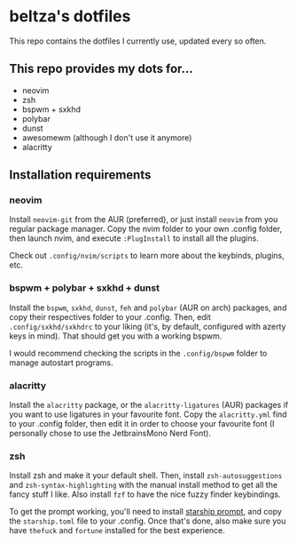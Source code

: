 # beltza's dotfiles

This repo contains the dotfiles I currently use, updated every so often.

## This repo provides my dots for...

+ neovim 
+ zsh
+ bspwm + sxkhd
+ polybar
+ dunst
+ awesomewm (although I don't use it anymore)
+ alacritty

## Installation requirements

### neovim

Install `neovim-git` from the AUR (preferred), or just install `neovim` from you regular package manager. Copy the nvim folder to your own .config folder, then launch nvim, and execute `:PlugInstall` to install all the plugins.

Check out `.config/nvim/scripts` to learn more about the keybinds, plugins, etc.

### bspwm + polybar + sxkhd + dunst

Install the `bspwm`, `sxkhd`, `dunst`, `feh` and `polybar` (AUR on arch) packages, and copy their respectives folder to your .config. Then, edit `.config/sxkhd/sxkhdrc` to your liking (it's, by default, configured with azerty keys in mind). That should get you with a working bspwm.

I would recommend checking the scripts in the `.config/bspwm` folder to manage autostart programs.

### alacritty

Install the `alacritty` package, or the `alacritty-ligatures` (AUR) packages if you want to use ligatures in your favourite font. Copy the `alacritty.yml` find to your .config folder, then edit it in order to choose your favourite font (I personally chose to use the JetbrainsMono Nerd Font).

### zsh

Install zsh and make it your default shell. Then, install `zsh-autosuggestions` and `zsh-syntax-highlighting` with the manual install method to get all the fancy stuff I like. Also install `fzf` to have the nice fuzzy finder keybindings.

To get the prompt working, you'll need to install [starship prompt](https://starship.rs/), and copy the `starship.toml` file to your .config. Once that's done, also make sure you have `thefuck` and `fortune` installed for the best experience.

